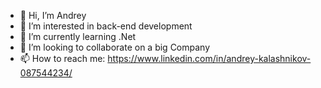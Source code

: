 - 👋 Hi, I’m Andrey
- 👀 I’m interested in back-end development
- 🌱 I’m currently learning .Net
- 💞️ I’m looking to collaborate on a big Company
- 📫 How to reach me: https://www.linkedin.com/in/andrey-kalashnikov-087544234/

<!---
kaallaash/kaallaash is a ✨ special ✨ repository because its `README.md` (this file) appears on your GitHub profile.
You can click the Preview link to take a look at your changes.
--->
